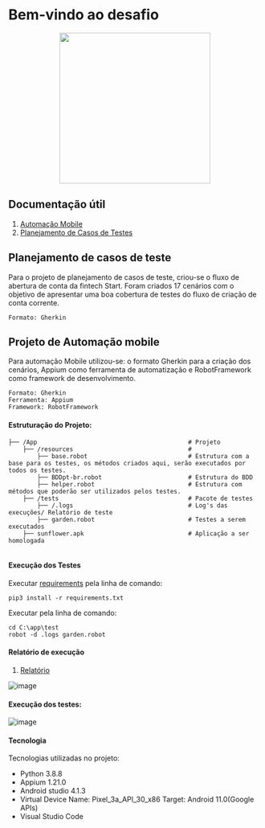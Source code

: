 # Bem-vindo ao desafio

<div align="center">
  <img src="https://encrypted-tbn0.gstatic.com/images?q=tbn:ANd9GcQjaQ4n0pyBnJvEC68ZvdhW-RTXaSTlwLJZnw&usqp=CAU" width="300px"/>
</div>


## Documentação útil

1. [Automação Mobile](https://github.com/LuisFelipeSeabra/DesafioFrontEndRobot/tree/master/app)
2. [Planejamento de Casos de Testes](https://github.com/LuisFelipeSeabra/DesafioFrontEndRobot/blob/master/ContaCorrenteStar.pdf)


## Planejamento de casos de teste
Para o projeto de planejamento de casos de teste, criou-se o fluxo de abertura de conta da fintech Start. Foram criados 17 cenários com o objetivo de apresentar uma boa cobertura de testes do fluxo de criação de conta corrente.
```
Formato: Gherkin 
```


## Projeto de Automação mobile
Para automação Mobile utilizou-se: o formato Gherkin para a criação dos cenários, Appium como ferramenta de automatização e RobotFramework como framework de desenvolvimento.
```
Formato: Gherkin
Ferramenta: Appium
Framework: RobotFramework
```


#### Estruturação do Projeto:
```
├── /App                                          # Projeto                                                                                          
    ├── /resources                                #                                                                                                         
        ├── base.robot                            # Estrutura com a base para os testes, os métodos criados aqui, serão executados por todos os testes.
        ├── BDDpt-br.robot                        # Estrutura do BDD
        ├── helper.robot                          # Estrutura com métodos que poderão ser utilizados pelos testes.
    ├── /tests                                    # Pacote de testes
        ├── /.logs                                # Log's das execuções/ Relatório de teste
        ├── garden.robot                          # Testes a serem executados
    ├── sunflower.apk                             # Aplicação a ser homologada
        
```


#### Execução dos Testes
Executar [requirements](https://github.com/LuisFelipeSeabra/DesafioFrontEndRobot/blob/master/app/requirements.txt) pela linha de comando:
```
pip3 install -r requirements.txt
```
Executar pela linha de comando: 
```
cd C:\app\test
robot -d .logs garden.robot
```


#### Relatório de execução

1. [Relatório](https://github.com/LuisFelipeSeabra/DesafioFrontEndRobot/blob/master/app/test/.logs/log.html)

![image](https://user-images.githubusercontent.com/49051123/121533852-0db43e80-c9d7-11eb-9c5a-9a697d5cefdc.png)


#### Execução dos testes:

![image](https://user-images.githubusercontent.com/49051123/121474094-f7d45880-c999-11eb-9c49-f4cbaff55024.png)


#### Tecnologia

Tecnologias utilizadas no projeto:
  * Python 3.8.8
  * Appium 1.21.0
  * Android studio 4.1.3
  * Virtual Device Name: Pixel_3a_API_30_x86 Target: Android 11.0(Google APIs)
  * Visual Studio Code
